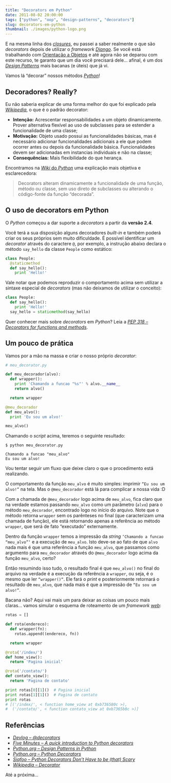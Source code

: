 ```yaml
---
title: "Decorators em Python"
date: 2011-08-02 20:00:00
tags: ["python", "oop", "design-patterns", "decorators"]
slug: decorators-em-python
thumbnail: ./images/python-logo.png
---
```


E na mesma linha dos [*closures*][], eu passei a
saber realmente o que são _decorators_ depois de utilizar o _framework_
[*Django*][]. Se você está trabalhando com [Orientação a Objetos][] e
até agora não se deparou com este recurso, te garanto que um dia você
precisará dele… afinal, é um dos [*Design Patterns*][] mais bacanas (e
úteis) que já vi.

Vamos lá “decorar” nossos métodos [*Python*][]!

## Decoradores? Really?

Eu não saberia explicar de uma forma melhor do que foi explicado pela
[*Wikipedia*][], o que é o padrão decorator:

- **Intenção:** Acrescentar responsabilidades a um objeto
  dinamicamente. Prover alternativa flexível ao uso de subclasses para
  se estender a funcionalidade de uma classe;
- **Motivação:** Objeto usado possui as funcionalidades básicas, mas é
  necessário adicionar funcionalidades adicionais a ele que podem
  ocorrer antes ou depois da funcionalidade básica. Funcionalidades
  devem ser adicionadas em instancias individuais e não na classe;
- **Consequências:** Mais flexibilidade do que herança.

Encontramos na [*Wiki* do *Python*][] uma explicação mais objetiva e
esclarecedora:

> Decorators alteram dinamicamente a funcionalidade de uma função,
> método ou classe, sem uso direto de subclasses ou alterando o
> código-fonte da função “decorada”.

## O uso de decorators em Python

O _Python_ começou a dar suporte a _decorators_ a partir da **versão
2.4**.

Você terá a sua disposição alguns decoradores _built-in_ e também poderá
criar os seus próprios sem muito dificuldade. É possível identificar um
_decorator_ através do caractere `@`, por exemplo, a instrução abaixo
declara o método `say_hello` da classe `People` como estático:

```python
class People:
  @staticmethod
  def say_hello():
    print 'Hello!'
```

Vale notar que podemos reproduzir o comportamento acima sem utilizar a
sintaxe especial de _decorators_ (mas não deixamos de utilizar o
conceito):

```python
class People:
  def say_hello():
    print 'Hello!'
  say_hello = staticmethod(say_hello)
```

Quer conhecer mais sobre _decorators_ em _Python_? Leia a
[*PEP 318 – Decorators for functions and methods*][].

## Um pouco de prática

Vamos por a mão na massa e criar o nosso próprio _decorator_:

```python
# meu_decorator.py

def meu_decorador(alvo):
  def wrapper():
    print 'Chamando a funcao "%s"' % alvo.__name__
    return alvo()

  return wrapper

@meu_decorador
def meu_alvo():
  print 'Eu sou um alvo!'

meu_alvo()
```

Chamando o _script_ acima, teremos o seguinte resultado:

```text
$ python meu_decorator.py

Chamando a funcao "meu_alvo"
Eu sou um alvo!
```

Vou tentar seguir um fluxo que deixe claro o que o procedimento está
realizando.

O comportamento da função `meu_alvo` é muito simples: imprimir `“Eu sou um alvo!”` na tela. Mas o `@meu_decorador` está lá para
complicar a nossa vida :D

Com a chamada de `@meu_decorador` logo acima de `meu_alvo`, fica
claro que na verdade estamos passando `meu_alvo` como um parâmetro
(`alvo`) para o método `meu_decorador`, encontrado logo no início
do arquivo. Note que o método retorna `wrapper` sem os parênteses no
final (que caracterizam uma chamada de função), ele está retornando
apenas a referência ao método `wrapper`, que será de fato “executado”
externamente.

Dentro da função `wrapper` temos a impressão da _string_ `‘Chamando a funcao “meu_alvo”‘` e a execução de `meu_alvo`. Isto deve-se ao
fato de que `alvo` nada mais é que uma referência a função
`meu_alvo`, que passamos como argumento para `meu_decorador`
através do `@meu_decorador` logo acima da função `meu_alvo`,
certo?

Então resumindo isso tudo, o resultado final é que `meu_alvo()` no
final do arquivo na verdade é a execução da referência a `wrapper`, ou
seja, é o mesmo que ler `“wrapper()“`. Ele fará o _print_ e
posteriormente retornará o resultado de `meu_alvo`, que nada mais é
que a impressão de `“Eu sou um alvo!”`.

Bacana não? Aqui vai mais um para deixar as coisas um pouco mais claras…
vamos simular o esquema de roteamento de um _framework_ [*web*][]:

```python
rotas = []

def rota(endereco):
  def wrapper(fn):
    rotas.append((endereco, fn))

  return wrapper

@rota('/index/')
def home_view():
  return 'Pagina inicial'

@rota('/contato/')
def contato_view():
  return 'Pagina de contato'

print rotas[0][1]()  # Pagina inicial
print rotas[1][1]()  # Pagina de contato
print rotas
# [('/index/', < function home_view at 0xb736580c >),
#  ('/contato/', < function contato_view at 0xb7365b8c >)]
```

## Referências

- [*Devlog – @decorators*][]
- [*Five Minutes – A quick introduction to Python decorators*][]
- [*Python.org – Design Patterns in Python*][]
- [*Python.org – Python Decorators*][]
- [*Siafoo – Python Decorators Don’t Have to be (that) Scary*][]
- [*Wikipedia – Decorator*][]

Até a próxima…

[*closures*]: /2011/05/29/afinal-o-que-sao-closures.html "Afinal, o que são Closures?"
[*django*]: /tag/django.html "Leia mais sobre Django"
[orientação a objetos]: /tag/oop.html "Leia mais sobre OOP"
[*design patterns*]: http://pt.wikipedia.org/wiki/Padr%C3%A3o_de_projeto_de_software "Conheça os Design Patterns"
[*python*]: /tag/python.html "Leia mais sobre Python"
[*wikipedia*]: http://pt.wikipedia.org/wiki/Decorator "Leia mais sobre o pattern Decorator"
[*wiki* do *python*]: http://wiki.python.org/moin/FrontPage "Wiki oficial da linguagem Python"
[*pep 318 – decorators for functions and methods*]: http://www.python.org/dev/peps/pep-0318/ "Leia mais sobre a PEP318"
[*web*]: /tag/desenvolvimento-web.html
[*devlog – @decorators*]: http://devlog.waltercruz.com/python_decorators "Walter Cruz em um excelente post sobre Decorators em Python"
[*five minutes – a quick introduction to python decorators*]: http://www.fiveminutes.eu/a-quick-introduction-to-python-decorators/ "Uma introdução rápida aos decorators em Python. Muito bom!"
[*python.org – design patterns in python*]: http://www.python.org/workshops/1997-10/proceedings/savikko.html "Padrões de Projetos em Python."
[*python.org – python decorators*]: http://wiki.python.org/moin/PythonDecorators "Decorators em Python, direto da Wiki oficial do Python"
[*siafoo – python decorators don’t have to be (that) scary*]: http://www.siafoo.net/article/68 "Decorators em Python não precisam ser assustadores. Um ótimo artigo."
[*wikipedia – decorator*]: http://pt.wikipedia.org/wiki/Decorator "Leia mais na Wikipedia sobre Decorators"
